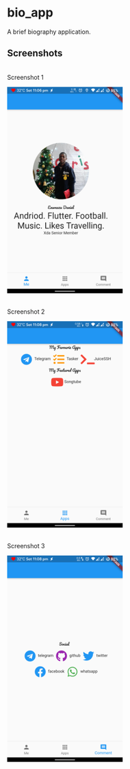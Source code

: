 # bio_app

A brief biography application.

## Screenshots

\
Screenshot 1

<img src = "images/device-2021-02-13-230736.png" width = 270 height = 480/>

\
Screenshot 2

<img src = "images/device-2021-02-13-230856.png" width = 270 height = 480/>

\
Screenshot 3

<img src = "images/device-2021-02-13-230911.png" width = 270 height = 480/>
